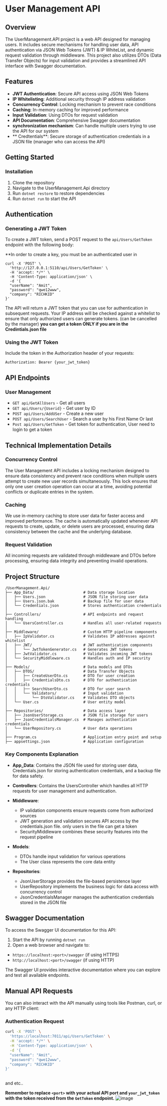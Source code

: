 ﻿# User Management API

## Overview

The UserManagement.API project is a web API designed for managing users. It includes secure mechanisms for handling user data, API authentication via JSON Web Tokens (JWT) & IP WhiteList, and dynamic request validation through middleware. This project also utilizes DTOs (Data Transfer Objects) for input validation and provides a streamlined API interface with Swagger documentation.

## Features

- **JWT Authentication**: Secure API access using JSON Web Tokens
- **IP Whitelisting**: Additional security through IP address validation
- **Concurrency Control**: Locking mechanism to prevent race conditions
- **Caching**: In-memory caching for improved performance
- **Input Validation**: Using DTOs for request validation
- **API Documentation**: Comprehensive Swagger documentation
- **synchronization mechanism**: Can handle multiple users trying to use the API for our system
- ** Credtentials**: Secure storage of authentication credentials in a JSON file (manager who can access the API)

## Getting Started

### Installation

1. Clone the repository
2. Navigate to the UserManagement.Api directory
3. Run `dotnet restore` to restore dependencies
5. Run `dotnet run` to start the API

## Authentication

### Generating a JWT Token

To create a JWT token, send a POST request to the `api/Users/GetToken` endpoint with the following body:

**In order to create a key, you must be an authenticated user in 

```
curl -X 'POST' \
  'http://127.0.0.1:5110/api/Users/GetToken' \
  -H 'accept: */*' \
  -H 'Content-Type: application/json' \
  -d '{
  "userName": "Amit",
  "password": "qwe12www",
  "company": "RICHKID"
}'
```

The API will return a JWT token that you can use for authentication in subsequent requests. 
Your IP address will be checked against a whitelist to ensure that only authorized users can generate tokens.
(can be cancelled by the manager)
**you can get a token ONLY if you are in the Credintials.json file**

### Using the JWT Token

Include the token in the Authorization header of your requests:

```
Authorization: Bearer {your_jwt_token}
```

## API Endpoints

### User Management

- `GET api/GetAllUsers` - Get all users
- `GET api/Users/{Userid}` - Get user by ID
- `POST api/Users/AddUSer` - Create a new user
- `POST api/Users/SearchUser` - Search a user by his First Name Or last
- `Post api/Users/GetToken` - Get token for authentication, User need to login to get a token


## Technical Implementation Details

### Concurrency Control

The User Management API includes a locking mechanism designed to ensure data consistency and prevent race conditions when multiple users attempt to create new user records simultaneously. This lock ensures that only one user creation operation can occur at a time, avoiding potential conflicts or duplicate entries in the system.

### Caching

We use in-memory caching to store user data for faster access and improved performance. The cache is automatically updated whenever API requests to create, update, or delete users are processed, ensuring data consistency between the cache and the underlying database.

### Request Validation

All incoming requests are validated through middleware and DTOs before processing, ensuring data integrity and preventing invalid operations.

## Project Structure

```
/UserManagement.Api/
├── App_Data/                      # Data storage location
│   ├── Users.json                 # JSON file storing user data
│   ├── Users.json.bak             # Backup file for user data
│   └── Credentials.json           # Stores authentication credentials
│
├── Controllers/                   # API endpoints and request handling
│   └── UsersController.cs         # Handles all user-related requests
│
├── Middleware/                    # Custom HTTP pipeline components
│   ├── IpValidator.cs             # Validates IP addresses against whitelist
│   ├── JWT/                       # JWT authentication components
│   │   └── JwtTokenGenerator.cs   # Generates JWT tokens
│   ├── JwtValidator.cs            # Validates incoming JWT tokens
│   └── SecurityMiddleware.cs      # Handles auth and IP security
│
├── Models/                        # Data models and DTOs
│   ├── DTOS/                      # Data Transfer Objects
│   │   ├── CreateUserDto.cs       # DTO for user creation
│   │   ├── CredentialsDto.cs      # DTO for authentication credentials
│   │   ├── SearchUserDto.cs       # DTO for user search
│   │   └── Validators/            # Input validation
│   │       └── DtoValidator.cs    # Validates DTO objects
│   └── User.cs                    # User entity model
│
├── Repositories/                  # Data access layer
│   ├── JsonUserStorage.cs         # JSON file storage for users
│   ├── JsonCredentialsManager.cs  # Manages authentication credentials
│   └── UserRepository.cs          # User data operations
│
├── Program.cs                     # Application entry point and setup
├── appsettings.json               # Application configuration
```

### Key Components Explanation

- **App_Data**: Contains the JSON file used for storing user data, 
 Credentials.json for storing authentication credentials, and a backup file for data safety.

- **Controllers**: Contains the UsersController which handles all HTTP requests for user management and authentication.

- **Middleware**: 
  - IP validation components ensure requests come from authorized sources
  - JWT generation and validation secures API access by the credentials.json file. only users in the file can get a token
  - SecurityMiddleware combines these security features into the request pipeline

- **Models**: 
  - DTOs handle input validation for various operations
  - The User class represents the core data entity

- **Repositories**: 
  - JsonUserStorage provides the file-based persistence layer
  - UserRepository implements the business logic for data access with concurrency control
  - JsonCredentialsManager manages the authentication credentials stored in the JSON file

## Swagger Documentation

To access the Swagger UI documentation for this API:

1. Start the API by running `dotnet run`
2. Open a web browser and navigate to:
  - `https://localhost:<port>/swagger` (if using HTTPS)
  - `http://localhost:<port>/swagger` (if using HTTP)
  
The Swagger UI provides interactive documentation where you can explore and test all available endpoints.

## Manual API Requests

You can also interact with the API manually using tools like Postman, curl, or any HTTP client:

### Authentication Request
```bash
curl -X 'POST' \
  'https://localhost:7011/api/Users/GetToken' \
  -H 'accept: */*' \
  -H 'Content-Type: application/json' \
  -d '{
  "userName": "Amit",
  "password": "qwe12www",
  "company": "RICHKID"
}'
 
```
and etc..

**Remember to replace `<port>` with your actual API port and `your_jwt_token` with the token received from the `GetToken` endpoint.**
![image](https://github.com/user-attachments/assets/9636e677-d7eb-49f4-b1d1-8dd5fbe19092)








